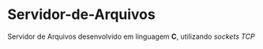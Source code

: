 # Servidor-de-Arquivos
Servidor de Arquivos desenvolvido em linguagem __C__, utilizando _sockets TCP_
